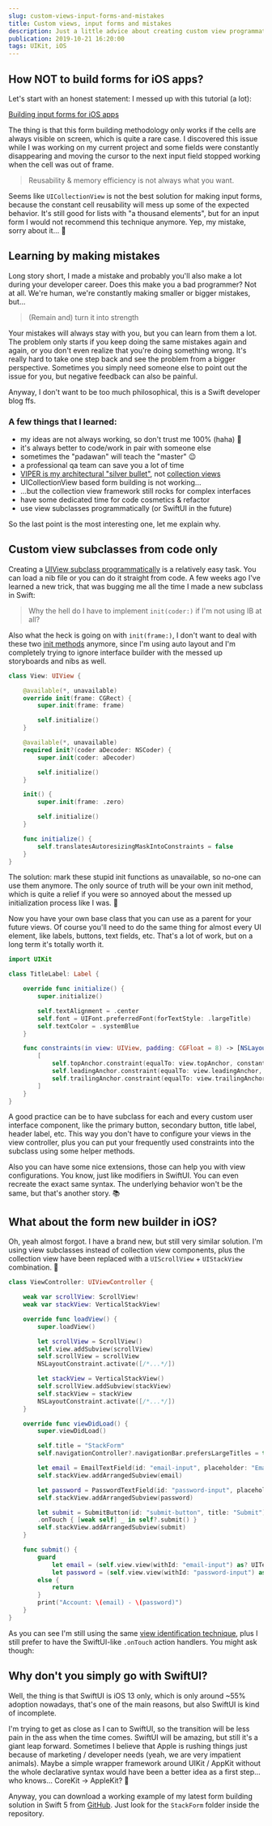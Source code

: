 ```yaml
---
slug: custom-views-input-forms-and-mistakes
title: Custom views, input forms and mistakes
description: Just a little advice about creating custom view programmatically and the truth about why form building with collection views sucks.
publication: 2019-10-21 16:20:00
tags: UIKit, iOS
---
```


## How NOT to build forms for iOS apps?

Let's start with an honest statement: I messed up with this tutorial (a lot):

[Building input forms for iOS apps](https://theswiftdev.com/2019/05/23/building-input-forms-for-ios-apps/)

The thing is that this form building methodology only works if the cells are always visible on screen, which is quite a rare case. I discovered this issue while I was working on my current project and some fields were constantly disappearing and moving the cursor to the next input field stopped working when the cell was out of frame.

> Reusability & memory efficiency is not always what you want.

Seems like `UICollectionView` is not the best solution for making input forms, because the constant cell reusability will mess up some of the expected behavior. It's still good for lists with "a thousand elements", but for an input form I would not recommend this technique anymore. Yep, my mistake, sorry about it... 😬

## Learning by making mistakes

Long story short, I made a mistake and probably you'll also make a lot during your developer career. Does this make you a bad programmer? Not at all. We're human, we're constantly making smaller or bigger mistakes, but...

> (Remain and) turn it into strength

Your mistakes will always stay with you, but you can learn from them a lot. The problem only starts if you keep doing the same mistakes again and again, or you don't even realize that you're doing something wrong. It's really hard to take one step back and see the problem from a bigger perspective. Sometimes you simply need someone else to point out the issue for you, but negative feedback can also be painful.

Anyway, I don't want to be too much philosophical, this is a Swift developer blog ffs.

### A few things that I learned:

- my ideas are not always working, so don't trust me 100% (haha) 🤣
- it's always better to code/work in pair with someone else
- sometimes the "padawan" will teach the "master" 😉
- a professional qa team can save you a lot of time
- [VIPER is my architectural "silver bullet"](https://theswiftdev.com/2018/03/12/the-ultimate-viper-architecture-tutorial/), not [collection views](https://theswiftdev.com/2018/04/17/ultimate-uicollectionview-guide-with-ios-examples-written-in-swift/)
- UICollectionView based form building is not working...
- ...but the collection view framework still rocks for complex interfaces
- have some dedicated time for code cosmetics & refactor
- use view subclasses programmatically (or SwiftUI in the future)

So the last point is the most interesting one, let me explain why.

## Custom view subclasses from code only

Creating a [UIView subclass programmatically](https://theswiftdev.com/2018/10/16/custom-uiview-subclass-from-a-xib-file/) is a relatively easy task. You can load a nib file or you can do it straight from code. A few weeks ago I've learned a new trick, that was bugging me all the time I made a new subclass in Swift:

> Why the hell do I have to implement `init(coder:)` if I'm not using IB at all?

Also what the heck is going on with `init(frame:)`, I don't want to deal with these two [init methods](https://theswiftdev.com/2017/10/11/uikit-init-patterns/) anymore, since I'm using auto layout and I'm completely trying to ignore interface builder with the messed up storyboards and nibs as well.

```swift
class View: UIView {

    @available(*, unavailable)
    override init(frame: CGRect) {
        super.init(frame: frame)

        self.initialize()
    }

    @available(*, unavailable)
    required init?(coder aDecoder: NSCoder) {
        super.init(coder: aDecoder)

        self.initialize()
    }

    init() {
        super.init(frame: .zero)

        self.initialize()
    }

    func initialize() {
        self.translatesAutoresizingMaskIntoConstraints = false
    }
}
```

The solution: mark these stupid init functions as unavailable, so no-one can use them anymore. The only source of truth will be your own init method, which is quite a relief if you were so annoyed about the messed up initialization process like I was. 😤

Now you have your own base class that you can use as a parent for your future views. Of course you'll need to do the same thing for almost every UI element, like labels, buttons, text fields, etc. That's a lot of work, but on a long term it's totally worth it.

```swift
import UIKit

class TitleLabel: Label {

    override func initialize() {
        super.initialize()

        self.textAlignment = .center
        self.font = UIFont.preferredFont(forTextStyle: .largeTitle)
        self.textColor = .systemBlue
    }

    func constraints(in view: UIView, padding: CGFloat = 8) -> [NSLayoutConstraint] {
        [
            self.topAnchor.constraint(equalTo: view.topAnchor, constant: padding),
            self.leadingAnchor.constraint(equalTo: view.leadingAnchor, constant: padding),
            self.trailingAnchor.constraint(equalTo: view.trailingAnchor, constant: -1 * padding),
        ]
    }
}
```

A good practice can be to have subclass for each and every custom user interface component, like the primary button, secondary button, title label, header label, etc. This way you don't have to configure your views in the view controller, plus you can put your frequently used constraints into the subclass using some helper methods.

Also you can have some nice extensions, those can help you with view configurations. You know, just like modifiers in SwiftUI. You can even recreate the exact same syntax. The underlying behavior won't be the same, but that's another story. 📚

## What about the form new builder in iOS?

Oh, yeah almost forgot. I have a brand new, but still very similar solution. I'm using view subclasses instead of collection view components, plus the collection view have been replaced with a `UIScrollView` + `UIStackView` combination. 🐐

```swift
class ViewController: UIViewController {

    weak var scrollView: ScrollView!
    weak var stackView: VerticalStackView!

    override func loadView() {
        super.loadView()

        let scrollView = ScrollView()
        self.view.addSubview(scrollView)
        self.scrollView = scrollView
        NSLayoutConstraint.activate([/*...*/])

        let stackView = VerticalStackView()
        self.scrollView.addSubview(stackView)
        self.stackView = stackView
        NSLayoutConstraint.activate([/*...*/])
    }

    override func viewDidLoad() {
        super.viewDidLoad()

        self.title = "StackForm"
        self.navigationController?.navigationBar.prefersLargeTitles = true

        let email = EmailTextField(id: "email-input", placeholder: "Email")
        self.stackView.addArrangedSubview(email)

        let password = PasswordTextField(id: "password-input", placeholder: "Password")
        self.stackView.addArrangedSubview(password)

        let submit = SubmitButton(id: "submit-button", title: "Submit")
        .onTouch { [weak self] _ in self?.submit() }
        self.stackView.addArrangedSubview(submit)
    }

    func submit() {
        guard
            let email = (self.view.view(withId: "email-input") as? UITextField)?.text,
            let password = (self.view.view(withId: "password-input") as? UITextField)?.text
        else {
            return
        }
        print("Account: \(email) - \(password)")
    }
}
```

As you can see I'm still using the same [view identification technique](https://theswiftdev.com/2019/04/02/uniquely-identifying-views/), plus I still prefer to have the SwiftUI-like `.onTouch` action handlers. You might ask though:

## Why don't you simply go with SwiftUI?

Well, the thing is that SwiftUI is iOS 13 only, which is only around ~55% adoption nowadays, that's one of the main reasons, but also SwiftUI is kind of incomplete.

I'm trying to get as close as I can to SwiftUI, so the transition will be less pain in the ass when the time comes. SwiftUI will be amazing, but still it's a giant leap forward. Sometimes I believe that Apple is rushing things just because of marketing / developer needs (yeah, we are very impatient animals). Maybe a simple wrapper framework around UIKit / AppKit without the whole declarative syntax would have been a better idea as a first step... who knows... CoreKit -> AppleKit? 🤔

Anyway, you can download a working example of my latest form building solution in Swift 5 from [GitHub](https://github.com/theswiftdev/tutorials). Just look for the `StackForm` folder inside the repository.
